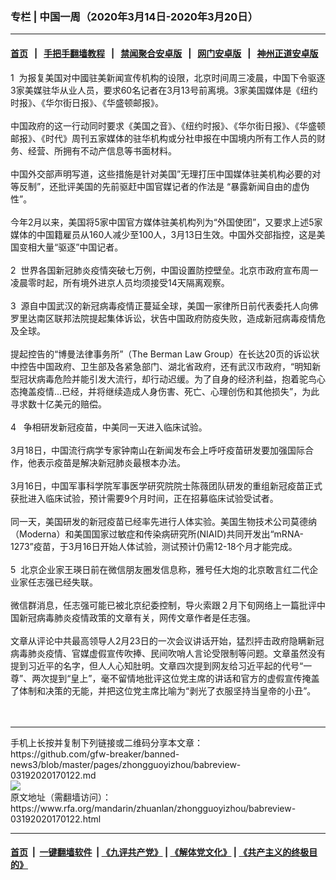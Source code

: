 ### 专栏 | 中国一周（2020年3月14日-2020年3月20日）
------------------------

#### [首页](https://github.com/gfw-breaker/banned-news3/blob/master/README.md) &nbsp;&nbsp;|&nbsp;&nbsp; [手把手翻墙教程](https://github.com/gfw-breaker/guides/wiki) &nbsp;&nbsp;|&nbsp;&nbsp; [禁闻聚合安卓版](https://github.com/gfw-breaker/bn-android) &nbsp;&nbsp;|&nbsp;&nbsp; [网门安卓版](https://github.com/oGate2/oGate) &nbsp;&nbsp;|&nbsp;&nbsp; [神州正道安卓版](https://github.com/SzzdOgate/update) 



<div id="storytext">
 <div>
  <div class="slot_header">
  </div>
 </div>
 <p>
  1  为报复美国对中國驻美新闻宣传机构的设限，北京时间周三凌晨，中国下令驱逐3家美媒驻华从业人员，要求60名记者在3月13号前离境。3家美国媒体是《纽约时报》、《华尔街日报》、《华盛顿邮报》。
  <br/>
  <br/>
  中国政府的这一行动同时要求《美国之音》、《纽约时报》、《华尔街日报》、《华盛顿邮报》、《时代》周刊五家媒体的驻华机构或分社申报在中国境内所有工作人员的财务、经营、所拥有不动产信息等书面材料。
  <br/>
  <br/>
  中国外交部声明写道，这些措施是针对美国”无理打压中国媒体驻美机构必要的对等反制”，还批评美国的先前驱赶中国官媒记者的作法是 “暴露新闻自由的虚伪性”。
  <br/>
  <br/>
  今年2月以来，美国将5家中国官方媒体驻美机构列为“外国使团”，又要求上述5家媒体的中国籍雇员从160人减少至100人，3月13日生效。中国外交部指控，这是美国变相大量“驱逐”中国记者。
  <br/>
  <br/>
  2  世界各国新冠肺炎疫情突破七万例，中国设置防控壁垒。北京市政府宣布周一凌晨零时起，所有境外进京人员均须接受14天隔离观察。
  <br/>
  <br/>
  3  源自中国武汉的新冠病毒疫情正蔓延全球，美国一家律所日前代表委托人向佛罗里达南区联邦法院提起集体诉讼，状告中国政府防疫失败，造成新冠病毒疫情危及全球。
  <br/>
  <br/>
  提起控告的“博曼法律事务所”（The Berman Law Group）在长达20页的诉讼状中控告中国政府、卫生部及各紧急部门、湖北省政府，还有武汉市政府，“明知新型冠状病毒危险并能引发大流行，却行动迟缓。为了自身的经济利益，抱着驼鸟心态掩盖疫情...已经，并将继续造成人身伤害、死亡、心理创伤和其他损失”，为此寻求数十亿美元的赔偿。
  <br/>
  <br/>
  4   争相研发新冠疫苗，中美同一天进入临床试验。
  <br/>
  <br/>
  3月18日，中国流行病学专家钟南山在新闻发布会上呼吁疫苗研发要加强国际合作，他表示疫苗是解决新冠肺炎最根本办法。
  <br/>
  <br/>
  3月16日，中国军事科学院军事医学研究院院士陈薇团队研发的重组新冠疫苗正式获批进入临床试验，预计需要9个月时间，正在招募临床试验受试者。
  <br/>
  <br/>
  同一天，美国研发的新冠疫苗已经率先进行人体实验。美国生物技术公司莫德纳（Moderna）和美国国家过敏症和传染病研究所(NIAID)共同开发出“mRNA-1273”疫苗，于3月16日开始人体试验，测试预计仍需12-18个月才能完成。
  <br/>
  <br/>
  5  北京企业家王瑛日前在微信朋友圈发信息称，雅号任大炮的北京敢言红二代企业家任志强已经失联。
  <br/>
  <br/>
  微信群消息，任志强可能已被北京纪委控制，导火索跟２月下旬网络上一篇批评中国新冠病毒肺炎疫情政策的文章有关，网传文章作者是任志强。
  <br/>
  <br/>
  文章从评论中共最高领导人2月23日的一次会议讲话开始，猛烈抨击政府隐瞒新冠病毒肺炎疫情、官媒虚假宣传吹捧、民间吹哨人言论受限制等问题。文章虽然没有提到习近平的名字，但人人心知肚明。文章四次提到网友给习近平起的代号“一尊”、两次提到“皇上”，毫不留情地批评这位党主席的讲话和官方的虚假宣传掩盖了体制和决策的无能，并把这位党主席比喻为“剥光了衣服坚持当皇帝的小丑”。
  <br/>
  <br/>
  <br/>
 </p>
</div>

<hr/>
手机上长按并复制下列链接或二维码分享本文章：<br/>
https://github.com/gfw-breaker/banned-news3/blob/master/pages/zhongguoyizhou/babreview-03192020170122.md <br/>
<a href='https://github.com/gfw-breaker/banned-news3/blob/master/pages/zhongguoyizhou/babreview-03192020170122.md'><img src='https://github.com/gfw-breaker/banned-news3/blob/master/pages/zhongguoyizhou/babreview-03192020170122.md.png'/></a> <br/>
原文地址（需翻墙访问）：https://www.rfa.org/mandarin/zhuanlan/zhongguoyizhou/babreview-03192020170122.html


------------------------
#### [首页](https://github.com/gfw-breaker/banned-news3/blob/master/README.md) &nbsp;|&nbsp; [一键翻墙软件](https://github.com/gfw-breaker/nogfw/blob/master/README.md) &nbsp;| [《九评共产党》](https://github.com/gfw-breaker/9ping.md/blob/master/README.md#九评之一评共产党是什么) | [《解体党文化》](https://github.com/gfw-breaker/jtdwh.md/blob/master/README.md) | [《共产主义的终极目的》](https://github.com/gfw-breaker/gczydzjmd.md/blob/master/README.md)


<img src='http://gfw-breaker.win/banned-news3/pages/zhongguoyizhou/babreview-03192020170122.md' width='0px' height='0px'/>